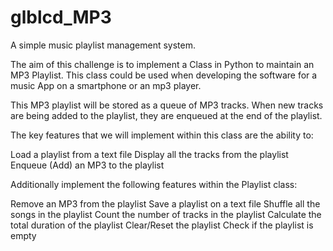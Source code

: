 # glblcd_MP3
A simple music playlist management system.

The aim of this challenge is to implement a Class in Python to maintain an MP3 Playlist. This class could be used when developing the software for a music App on a smartphone or an mp3 player.

This MP3 playlist will be stored as a queue of MP3 tracks. When new tracks are being added to the playlist, they are enqueued at the end of the playlist.

The key features that we will implement within this class are the ability to:

 Load a playlist from a text file
 Display all the tracks from the playlist
 Enqueue (Add) an MP3 to the playlist

Additionally implement the following features within the Playlist class:

 Remove an MP3 from the playlist
 Save a playlist on a text file
 Shuffle all the songs in the playlist
 Count the number of tracks in the playlist
 Calculate the total duration of the playlist
 Clear/Reset the playlist
 Check if the playlist is empty
